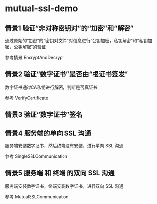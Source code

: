 # mutual-ssl-demo

## 情景1 验证“非对称密钥对”的“加密”和“解密”

通过原始的“加密”的“密钥对文件”对信息进行“公钥加密，私钥解密”和“私钥加密，公钥解密”的验证

参考情景 EncryptAndDecrypt


## 情景2 验证“数字证书”是否由“根证书签发”

数字证书通过CA私钥进行解密，判断是否真证书

参考 VerifyCertificate


## 情景3 验证“数字证书”签名


## 情景4 服务端的单向 SSL 沟通

服务端安装数字证书，然后终端没有安装，进行单向 SSL 沟通

参考 SingleSSLCommunication


## 情景5 服务端 和 终端 的双向 SSL 沟通
 
 服务端安装数字证书，终端安装数字证书，进行双向 SSL 沟通
 
 参考 MutualSSLCommunication



